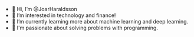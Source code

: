 - 👋 Hi, I’m @JoarHaraldsson
- 👀 I’m interested in technology and finance!
- 🌱 I’m currently learning more about machine learning and deep learning.
- 🌱 I'm passionate about solving problems with programming.

<!---
JoarHaraldsson/JoarHaraldsson is a ✨ special ✨ repository because its `README.md` (this file) appears on your GitHub profile.
You can click the Preview link to take a look at your changes.
--->
